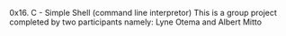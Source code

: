 0x16. C - Simple Shell (command line interpretor)
This is a group project completed by two participants namely: Lyne Otema and Albert Mitto
